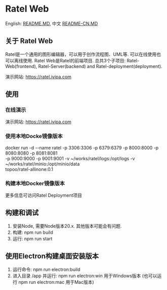 # Ratel Web

English: [README.MD](README.md), 中文 [README-CN.MD](README.md)

## 关于 Ratel Web

Ratel是一个通用的图形编辑器，可以用于创作流程图、UML等. 可以在线使用也可以离线使用.
Ratel Web是Ratel的前端项目. 总共3个子项目: Ratel-Web(frontend), Ratel-Server(backend) and Ratel-deployment(deployment).

演示网站: <https://ratel.ivipa.com>

## 使用

### 在线演示

演示网站: <https://ratel.ivipa.com>

### 使用本地Docke镜像版本

docker run -d --name ratel -p 3306:3306 -p 6379:6379 -p 8000:8000 -p 8080:8080 -p 8081:8081 \
    -p 9000:9000 -p 9001:9001 -v ~/works/ratel/logs:/opt/logs -v ~/works/ratel/minio:/opt/minio/data \
    topoo/ratel-allinone:0.1

### 构建本地Docker镜像版本

更多信息可访问Ratel Deployment项目

## 构建和调试

1. 安装Node, 需要Node版本20.x. 其他版本可能会有问题.
2. 构建: npm run build
3. 运行: npm run start

## 使用Electron构建桌面安装版本

1. 运行命令: npm run electron:build
2. 进入目录 /app 并运行: npm run electron:win 用于Windows版本 (也可以运行 npm run electron:mac 用于Mac版本)
